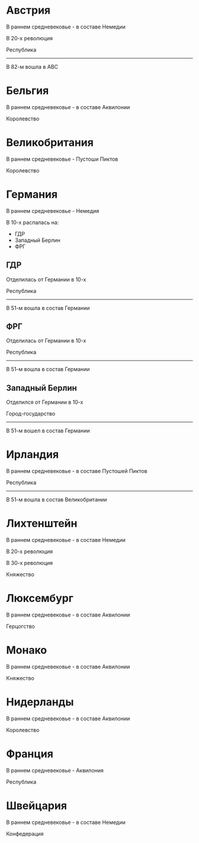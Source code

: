 # Австрия

В раннем средневековье - в составе Немедии

В 20-х революция

Республика

----

В 82-м вошла в АВС

# Бельгия

В раннем средневековье - в составе Аквилонии

Королевство

# Великобритания

В раннем средневековье - Пустоши Пиктов

Королевство

# Германия

В раннем средневековье - Немедия

В 10-х распалась на:

*   ГДР
*   Западный Берлин
*   ФРГ

## ГДР

Отделилась от Германии в 10-х

Республика

----

В 51-м вошла в состав Германии

## ФРГ

Отделилась от Германии в 10-х

Республика

----

В 51-м вошла в состав Германии

## Западный Берлин

Отделился от Германии в 10-х

Город-государство

----

В 51-м вошел в состав Германии

# Ирландия

В раннем средневековье - в составе Пустошей Пиктов

Республика

----

В 51-м вошла в состав Великобритании

# Лихтенштейн

В раннем средневековье - в составе Немедии

В 20-х революция

В 30-х революция

Княжество

# Люксембург

В раннем средневековье - в составе Аквилонии

Герцогство

# Монако

В раннем средневековье - в составе Аквилонии

Княжество

# Нидерланды

В раннем средневековье - в составе Аквилонии

Королевство

# Франция

В раннем средневековье - Аквилония

Республика

# Швейцария

В раннем средневековье - в составе Немедии

Конфедерация
